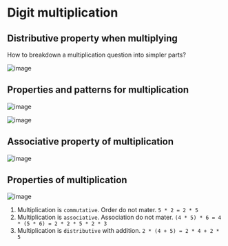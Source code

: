 # Digit multiplication

## Distributive property when multiplying

How to breakdown a multiplication question into simpler parts?

![image](https://github.com/user-attachments/assets/bd130df6-e748-497a-81f5-62946853c07d)

## Properties and patterns for multiplication

![image](https://github.com/user-attachments/assets/754c0762-1d08-4dd2-a14d-71b0bbf7b3be)

![image](https://github.com/user-attachments/assets/bc91b6b6-9e9d-4cf6-8549-d11ce1baa8bc)

## Associative property of multiplication

![image](https://github.com/user-attachments/assets/d7cea4c0-6f3c-44fc-8942-cc1e7b22dbe1)

## Properties of multiplication

 ![image](https://github.com/user-attachments/assets/75a3a139-d858-4ebe-91d3-426e1b7ee327)

 1. Multiplication is `commutative`. Order do not mater. `5 * 2 = 2 * 5`
 2. Multiplication is `associative`. Association do not mater. `(4 * 5) * 6 = 4 * (5 * 6) = 2 * 2 * 5 * 2 * 3`
 3. Multiplication is `distributive` with addition. `2 * (4 + 5) = 2 * 4 + 2 * 5`
